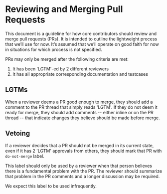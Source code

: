 # Reviewing and Merging Pull Requests

This document is a guideline for how core contributors should review and merge
pull requests (PRs). It is intended to outline the lightweight process that
we’ll use for now. It’s assumed that we’ll operate on good faith for now in
situations for which process is not specified.

PRs may only be merged after the following criteria are met:

1. It has been 'LGTM'-ed by 2 different reviewers
1. It has all appropriate corresponding documentation and testcases

## LGTMs

When a reviewer deems a PR good enough to merge, they should add a comment to the PR
thread that simply reads 'LGTM'. If they do not deem it ready for merge,
they should add comments -- either inline or on the PR thread -- that indicate
changes they believe should be made before merge.

## Vetoing

If a reviewer decides that a PR should not be merged in its current state,
even if it has 2 'LGTM' approvals from others, they should mark that PR with
`do-not-merge` label.

This label should only be used by a reviewer when that person believes there
is a fundamental problem with the PR. The reviewer should summarize that problem
in the PR comments and a longer discussion may be required.

We expect this label to be used infrequently.

